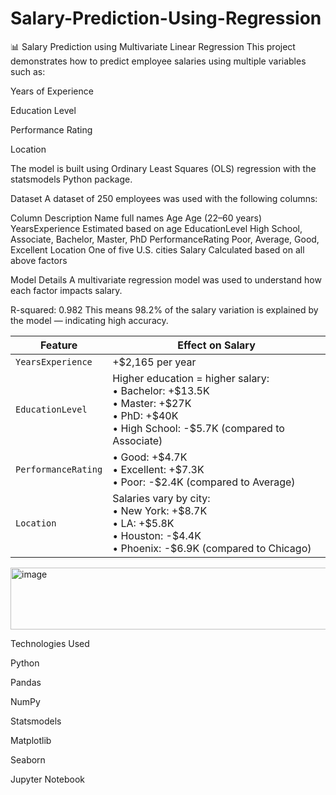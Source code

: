 # Salary-Prediction-Using-Regression

📊 Salary Prediction using Multivariate Linear Regression
This project demonstrates how to predict employee salaries using multiple variables such as:

Years of Experience

Education Level

Performance Rating

Location

The model is built using Ordinary Least Squares (OLS) regression with the statsmodels Python package.

Dataset
A  dataset of 250 employees was used with the following columns:

Column	Description
Name full names
Age	Age (22–60 years)
YearsExperience	Estimated based on age
EducationLevel	High School, Associate, Bachelor, Master, PhD
PerformanceRating	Poor, Average, Good, Excellent
Location	One of five U.S. cities
Salary	Calculated based on all above factors

Model Details
A multivariate regression model was used to understand how each factor impacts salary.

R-squared: 0.982
This means 98.2% of the salary variation is explained by the model — indicating high accuracy.



| Feature             | Effect on Salary                                                                                                                                 |
| ------------------- | ------------------------------------------------------------------------------------------------------------------------------------------------ |
| `YearsExperience`   | +\$2,165 per year                                                                                                                                |
| `EducationLevel`    | Higher education = higher salary:<br>• Bachelor: +\$13.5K<br>• Master: +\$27K<br>• PhD: +\$40K<br>• High School: -\$5.7K (compared to Associate) |
| `PerformanceRating` | • Good: +\$4.7K<br>• Excellent: +\$7.3K<br>• Poor: -\$2.4K (compared to Average)                                                                 |
| `Location`          | Salaries vary by city:<br>• New York: +\$8.7K<br>• LA: +\$5.8K<br>• Houston: -\$4.4K<br>• Phoenix: -\$6.9K (compared to Chicago)                 |




<img width="893" height="99" alt="image" src="https://github.com/user-attachments/assets/c2b10684-20af-4110-8d09-1431f52797cb" />



Technologies Used

Python

Pandas

NumPy

Statsmodels

Matplotlib

Seaborn

Jupyter Notebook














